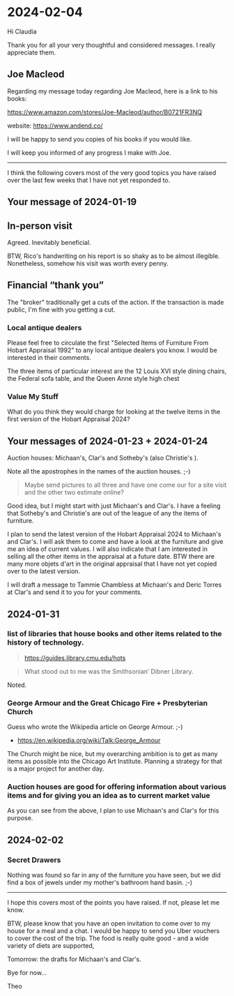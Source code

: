 # 2024-02-04

Hi Claudia

Thank you for all your very thoughtful and considered messages. I really appreciate them.

## Joe Macleod

Regarding my message today regarding Joe Macleod, here is a link to his books:

https://www.amazon.com/stores/Joe-Macleod/author/B0721FR3NQ

website: https://www.andend.co/

I will be happy to send you copies of his books if you would like.

I will keep you informed of any progress I make with Joe.

***

I think the following covers most of the very good topics you have raised over the last few weeks that I have not yet responded to.

## Your message of 2024-01-19

## In-person visit

Agreed. Inevitably beneficial.

BTW, Rico's handwriting on his report is so shaky as to be almost illegible. Nonetheless, somehow his visit was worth every penny.

## Financial “thank you”

The "broker" traditionally get a cuts of the action. If the transaction is made public, I'm fine with you getting a cut.

### Local antique dealers

Please feel free to circulate the first "Selected Items of Furniture From Hobart Appraisal 1992" to any local antique dealers you know. I would be interested in their comments.

The three items of particular interest are the 12 Louis XVI style dining chairs, the Federal sofa table, and the Queen Anne style high chest

### Value My Stuff

What do you think they would charge for looking at the twelve items in the first version of the Hobart Appraisal 2024?


## Your messages of 2024-01-23 + 2024-01-24

Auction houses: Michaan's, Clar's and Sotheby's (also Christie's ).

Note all the apostrophes in the names of the auction houses. ;-)

> Maybe send pictures to all three and have one come our for a site visit and the other two estimate online?

Good idea, but I might start with just Michaan's and Clar's. I have a feeling that Sotheby's and Christie's are out of the league of any the items of furniture.

I plan to send the latest version of the Hobart Appraisal 2024 to Michaan's and Clar's. I will ask them to come and have a look at the furniture and give me an idea of current values. I will also indicate that I am interested in selling all the other items in the appraisal at a future date. BTW there are many more objets d'art in the original appraisal that I have not yet copied over to the latest version.

I will draft a message to Tammie Chambless at Michaan's and Deric Torres at Clar's and send it to you for your comments.


## 2024-01-31


### list of libraries that house books and other items related to the history of technology.
> https://guides.library.cmu.edu/hots

> What stood out to me was the Smithsonian’ Dibner Library.

Noted.

### George Armour and the Great Chicago Fire + Presbyterian Church

Guess who wrote the Wikipedia article on George Armour. ;-)

* https://en.wikipedia.org/wiki/Talk:George_Armour

The Church might be nice, but my overarching ambition is to get as many items as possible into the Chicago Art Institute. Planning a strategy for that is a major project for another day.


### Auction houses are good for offering information about various items and for giving you an idea as to current market value

As you can see from the above, I plan to use Michaan's and Clar's for this purpose.


## 2024-02-02

### Secret Drawers

Nothing was found so far in any of the furniture you have seen, but we did find a box of jewels under my mother's bathroom hand basin. ;-)

***

I hope this covers most of the points you have raised. If not, please let me know.

BTW, please know that you have an open invitation to come over to my house for a meal and a chat. I would be happy to send you Uber vouchers to cover the cost of the trip. The food is really quite good - and a wide variety of diets are supported,

Tomorrow: the drafts for Michaan's and Clar's.

Bye for now...

Theo
